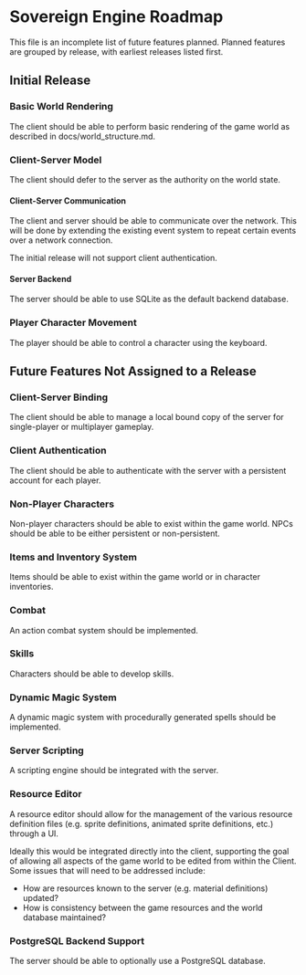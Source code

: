 # Sovereign Engine Roadmap

This file is an incomplete list of future features planned.
Planned features are grouped by release, with earliest releases listed first.

## Initial Release

### Basic World Rendering

The client should be able to perform basic rendering of the game world as
described in docs/world_structure.md.


### Client-Server Model

The client should defer to the server as the authority on the world state.

#### Client-Server Communication

The client and server should be able to communicate over the network. This
will be done by extending the existing event system to repeat certain events
over a network connection.

The initial release will not support client authentication.

#### Server Backend

The server should be able to use SQLite as the default backend database.


### Player Character Movement

The player should be able to control a character using the keyboard.


## Future Features Not Assigned to a Release

### Client-Server Binding

The client should be able to manage a local bound copy of the server for 
single-player or multiplayer gameplay.


### Client Authentication

The client should be able to authenticate with the server with a persistent
account for each player.


### Non-Player Characters

Non-player characters should be able to exist within the game world. NPCs
should be able to be either persistent or non-persistent.


### Items and Inventory System

Items should be able to exist within the game world or in character inventories.


### Combat

An action combat system should be implemented.


### Skills

Characters should be able to develop skills.


### Dynamic Magic System

A dynamic magic system with procedurally generated spells should be implemented.


### Server Scripting

A scripting engine should be integrated with the server.


### Resource Editor

A resource editor should allow for the management of the various resource
definition files (e.g. sprite definitions, animated sprite definitions, etc.)
through a UI.

Ideally this would be integrated directly into the client, supporting the
goal of allowing all aspects of the game world to be edited from within
the Client. Some issues that will need to be addressed include:
* How are resources known to the server (e.g. material definitions) updated?
* How is consistency between the game resources and the world database 
  maintained?


### PostgreSQL Backend Support

The server should be able to optionally use a PostgreSQL database.

